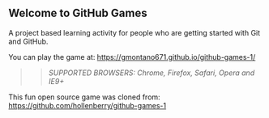 ## Welcome to GitHub Games

A project based learning activity for people who are getting started with Git and GitHub.

You can play the game at: https://gmontano671.github.io/github-games-1/

>> _*SUPPORTED BROWSERS*: Chrome, Firefox, Safari, Opera and IE9+_

This fun open source game was cloned from: https://github.com/hollenberry/github-games-1
